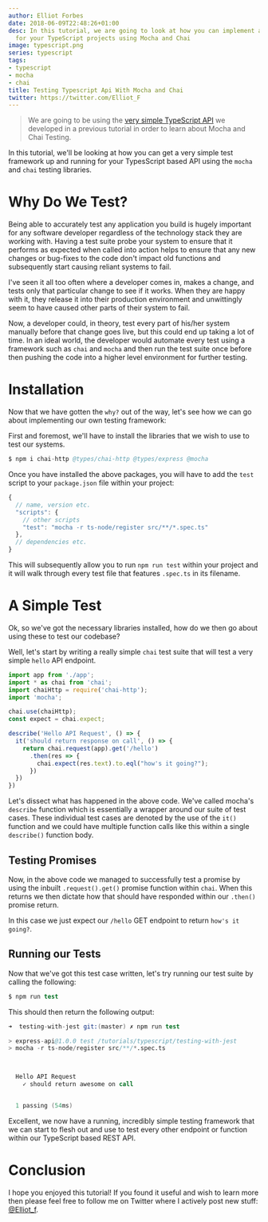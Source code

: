 ```yaml
---
author: Elliot Forbes
date: 2018-06-09T22:48:26+01:00
desc: In this tutorial, we are going to look at how you can implement a testing framework
  for your TypeScript projects using Mocha and Chai
image: typescript.png
series: typescript
tags:
- typescript
- mocha
- chai
title: Testing Typescript Api With Mocha and Chai
twitter: https://twitter.com/Elliot_F
---
```


> We are going to be using the [very simple TypeScript API](/typescript/creating-rest-api-express-typescript/) we developed in a previous tutorial in order to learn about Mocha and Chai Testing.

In this tutorial, we'll be looking at how you can get a very simple test framework up and running for your TypesScript based API using the `mocha` and `chai` testing libraries.

# Why Do We Test?

Being able to accurately test any application you build is hugely important for any software developer regardless of the technology stack they are working with. Having a test suite probe your system to ensure that it performs as expected when called into action helps to ensure that any new changes or bug-fixes to the code don't impact old functions and subsequently start causing reliant systems to fail.

I've seen it all too often where a developer comes in, makes a change, and tests only that particular change to see if it works. When they are happy with it, they release it into their production environment and unwittingly seem to have caused other parts of their system to fail.

Now, a developer could, in theory, test every part of his/her system manually before that change goes live, but this could end up taking a lot of time. In an ideal world, the developer would automate every test using a framework such as `chai` and `mocha` and then run the test suite once before then pushing the code into a higher level environment for further testing.

# Installation

Now that we have gotten the `why?` out of the way, let's see how we can go about implementing our own testing framework:

First and foremost, we'll have to install the libraries that we wish to use to test our systems.

```s
$ npm i chai-http @types/chai-http @types/express @mocha
```

Once you have installed the above packages, you will have to add the `test` script to your `package.json` file within your project:

```js
{
  // name, version etc.
  "scripts": {
    // other scripts
    "test": "mocha -r ts-node/register src/**/*.spec.ts"
  },
  // dependencies etc.
}
```

This will subsequently allow you to run `npm run test` within your project and it will walk through every test file that features `.spec.ts` in its filename.

# A Simple Test

Ok, so we've got the necessary libraries installed, how do we then go about using these to test our codebase? 

Well, let's start by writing a really simple `chai` test suite that will test a very simple `hello` API endpoint.

```js
import app from './app';
import * as chai from 'chai';
import chaiHttp = require('chai-http');
import 'mocha';

chai.use(chaiHttp);
const expect = chai.expect;

describe('Hello API Request', () => {
  it('should return response on call', () => {
    return chai.request(app).get('/hello')
      .then(res => {
        chai.expect(res.text).to.eql("how's it going?");
      })
  })
})
```

Let's dissect what has happened in the above code. We've called mocha's `describe` function which is essentially a wrapper around our suite of test cases. These individual test cases are denoted by the use of the `it()` function and we could have multiple function calls like this within a single `describe()` function body.

## Testing Promises

Now, in the above code we managed to successfully test a promise by using the inbuilt `.request().get()` promise function within `chai`. When this returns we then dictate how that should have responded within our `.then()` promise return. 

In this case we just expect our `/hello` GET endpoint to return `how's it going?`.

## Running our Tests

Now that we've got this test case written, let's try running our test suite by calling the following: 

```s
$ npm run test
```

This should then return the following output:

```s
➜  testing-with-jest git:(master) ✗ npm run test

> express-api@1.0.0 test /tutorials/typescript/testing-with-jest
> mocha -r ts-node/register src/**/*.spec.ts



  Hello API Request
    ✓ should return awesome on call


  1 passing (54ms)
```

Excellent, we now have a running, incredibly simple testing framework that we can start to flesh out and use to test every other endpoint or function within our TypeScript based REST API.

# Conclusion

I hope you enjoyed this tutorial! If you found it useful and wish to learn more then please feel free to follow me on Twitter where I actively post new stuff: [@Elliot_f](https://twitter.com/elliot_f).